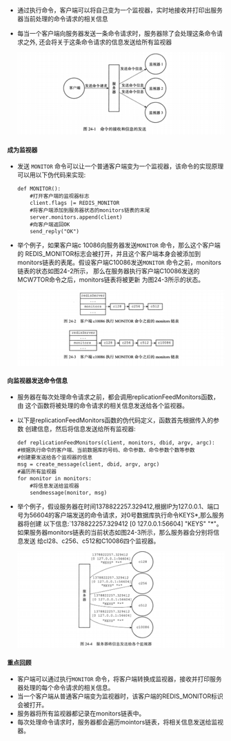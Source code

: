 * 通过执行命令，客户端可以将自己变为一个监视器，实时地接收并打印出服务器当前处理的命令请求的相关信息

* 每当一个客户端向服务器发送一条命令请求时，服务器除了会处理这条命令请求之外, 还会将关于这条命令请求的信息发送给所有监视器

  ![image](./imgs/82.png)

#### 成为监视器

* 发送 `MONITOR` 命令可以让一个普通客户端变为一个监视器，该命令的实现原理可以用以下伪代码来实现:

  ```
  def MONITOR():
      #打开客户端的监视器标志
      client.flags |= REDIS_MONITOR
      #将客户端添加到服务器状态的monitors链表的末尾 
      server.monitors.append(client)
      #向客户端返回OK 
      send_reply("OK")
  ```

* 举个例子，如果客户端c 10086向服务器发送`MONITOR` 命令，那么这个客户端的 REDIS_MONITOR标志会被打开，并且这个客户端本身会被添加到monitors链表的表尾。假设客户端C10086发送`MONITOR` 命令之前，monitors链表的状态如图24-2所示， 那么在服务器执行客户端C10086发送的MCW7TOR命令之后，monitors链表将被更新 为图24-3所示的状态。

  ![image](./imgs/83.png)

#### 向监视器发送命令信息

* 服务器在每次处理命令请求之前，都会调用replicationFeedMonitors函数，由 这个函数将被处理的命令请求的相关信息发送给各个监视器。

* 以下是replicationFeedMonitors函数的伪代码定义，函数首先根据传入的参数 创建信息，然后将信息发送给所有监视器:

  ```
  def replicationFeedMonitors(client, monitors, dbid, argv, argc):
  #根据执行命令的客户端、当前数据库的号码、命令参数、命令参数个数等参数
  #创建要发送给各个监视器的信息
  msg = create_message(client, dbid, argv, argc)
  #遍历所有监视器
  for monitor in monitors:
      #将信息发送给监视器 
      sendmessage(monitor, msg)
  ```

* 举个例子，假设服务器在时间1378822257.329412,根据IP为127.0.0.1、端口 号为56604的客户端发送的命令请求，对0号数据库执行命令KEYS\*,那么服务器将创建 以下信息:`1378822257.329412 [0 127.0.0.1:56604] "KEYS"  "\*"。如果服务器monitors链表的当前状态如图24-3所示，那么服务器会分别将信息发送 给cl28、c256、c512和C10086四个监视器。

  ![image](./imgs/84.png)

#### 重点回顾

* 客户端可以通过执行`MONITOR` 命令，将客户端转换成监视器，接收并打印服务器处理的每个命令请求的相关信息。
* 当一个客户端从普通客户端变为监视器时，该客户端的REDIS_MONITOR标识会被打开。
* 服务器将所有监视器都记录在monitors链表中。
* 每次处理命令请求时，服务器都会遍历mointors链表，将相关信息发送给监视器。